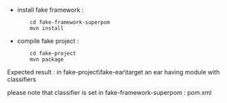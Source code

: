 - install fake framework :

          cd fake-framework-superpom
		  mvn install
		  
- compile fake project :

          cd fake-project
		  mvn package
		  
Expected result :
in fake-project\fake-ear\target an ear having module with classifiers


please note that classifier is set in fake-framework-superpom : pom.xml